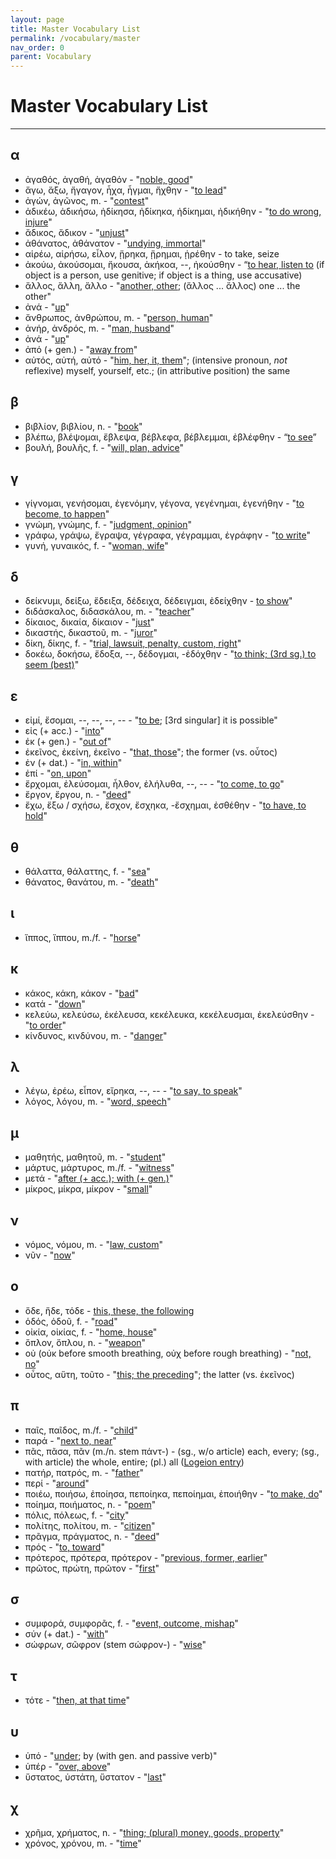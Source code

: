 ```yaml
---
layout: page
title: Master Vocabulary List
permalink: /vocabulary/master
nav_order: 0
parent: Vocabulary
---
```


# Master Vocabulary List

***

## α

* ἀγαθός, ἀγαθή, ἀγαθόν - "[noble, good](https://logeion.uchicago.edu/ἀγαθός)"
* ἄγω, ἄξω, ἤγαγον, ἦχα, ἦγμαι, ἤχθην - "[to lead](https://logeion.uchicago.edu/ἄγω)"
* ἀγών, ἀγῶνος, m. - "[contest](https://logeion.uchicago.edu/ἀγών)"
* ἀδικέω, ἀδικήσω, ἠδίκησα, ἠδίκηκα, ἠδίκημαι, ἠδικήθην - "[to do wrong, injure](https://logeion.uchicago.edu/ἀδικέω)"
* ἄδικος, ἄδικον - "[unjust](https://logeion.uchicago.edu/ἄδικος)"
* ἀθάνατος, ἀθάνατον - "[undying, immortal](https://logeion.uchicago.edu/ἀθάνατος)"
* αἱρέω, αἱρήσω, εἷλον, ᾕρηκα, ᾕρημαι, ᾑρέθην - to take, seize
* ἀκούω, ἀκούσομαι, ἤκουσα, ἀκήκοα, --, ἠκούσθην - “[to hear, listen to](https://logeion.uchicago.edu/ἀκούω) (if object is a person, use genitive; if object is a thing, use accusative)
* ἄλλος, ἄλλη, ἄλλο - "[another, other](https://logeion.uchicago.edu/ἄλλος); (ἄλλος ... ἄλλος) one ... the other"
* ἀνά - "[up](https://logeion.uchicago.edu/ἀνά)"
* ἄνθρωπος, ἀνθρώπου, m. - "[person, human](https://logeion.uchicago.edu/ἄνθρωπος)"
* ἀνήρ, ἀνδρός, m. - "[man, husband](https://logeion.uchicago.edu/ἀνήρ)"
* ἀνά - "[up](https://logeion.uchicago.edu/ἀνά)"
* ἀπό (+ gen.) - "[away from](https://logeion.uchicago.edu/ἀπό)"
* αὐτός, αὐτή, αὐτό - "[him, her, it, them](https://logeion.uchicago.edu/αὐτός)"; (intensive pronoun, *not* reflexive) myself, yourself, etc.; (in attributive position) the same

## β

* βιβλίον, βιβλίου, n. - "[book](https://logeion.uchicago.edu/βιβλίον)"
* βλέπω, βλέψομαι, ἔβλεψα, βέβλεφα, βέβλεμμαι, ἐβλέφθην - “[to see](https://logeion.uchicago.edu/βλέπω)”
* βουλή, βουλῆς, f. - "[will, plan, advice](https://logeion.uchicago.edu/βουλή)"

## γ

* γίγνομαι, γενήσομαι, ἐγενόμην, γέγονα, γεγένημαι, ἐγενήθην - "[to become, to happen](https://logeion.uchicago.edu/γίγνομαι)"
* γνώμη, γνώμης, f. - "[judgment, opinion](https://logeion.uchicago.edu/γνώμη)"
* γράφω, γράψω, ἔγραψα, γέγραφα, γέγραμμαι, ἐγράφην - "[to write](https://logeion.uchicago.edu/γράφω)"
* γυνή, γυναικός, f. - "[woman, wife](https://logeion.uchicago.edu/γυνή)"

## δ

* δείκνυμι, δείξω, ἔδειξα, δέδειχα, δέδειγμαι, ἐδείχθην - [to show](https://logeion.uchicago.edu/δείκνυμι)"
* διδάσκαλος, διδασκάλου, m. - "[teacher](https://logeion.uchicago.edu/διδάσκαλος)"
* δίκαιος, δικαία, δίκαιον - "[just](https://logeion.uchicago.edu/δίκαιος)"
* δικαστής, δικαστοῦ, m. - "[juror](https://logeion.uchicago.edu/δικαστής)"
* δίκη, δίκης, f. - "[trial, lawsuit, penalty, custom, right](https://logeion.uchicago.edu/δίκη)"
* δοκέω, δοκήσω, ἔδοξα, --, δέδογμαι, -ἐδόχθην - "[to think; (3rd sg.) to seem (best)](https://logeion.uchicago.edu/δοκέω)"

## ε

* εἰμί, ἔσομαι, --, --, --, -- - "[to be](https://logeion.uchicago.edu/εἰμί); [3rd singular] it is possible"
* εἰς (+ acc.) - "[into](https://logeion.uchicago.edu/εἰς)"
* ἐκ (+ gen.) - "[out of](https://logeion.uchicago.edu/ἐκ)"
* ἐκεῖνος, ἐκείνη, ἐκεῖνο - "[that, those](https://logeion.uchicago.edu/ἐκεῖνος)"; the former (vs. οὗτος)
* ἐν (+ dat.) - "[in, within](https://logeion.uchicago.edu/ἐν)"
* ἐπί - "[on, upon](https://logeion.uchicago.edu/ἐπί)"
* ἔρχομαι, ἐλεύσομαι, ἦλθον, ἐλήλυθα, --, -- - "[to come, to go](https://logeion.uchicago.edu/ἔρχομαι)"
* ἔργον, ἔργου, n. - "[deed](https://logeion.uchicago.edu/ἔργον)"
* ἔχω, ἕξω / σχήσω, ἔσχον, ἔσχηκα, -ἔσχημαι, ἐσθέθην - "[to have, to hold](https://logeion.uchicago.edu/ἔχω)"

## θ

* θάλαττα, θάλαττης, f. - "[sea](https://logeion.uchicago.edu/θάλασσα)"
* θάνατος, θανάτου, m. - "[death](https://logeion.uchicago.edu/θάνατος)"

## ι

* ἵππος, ἵππου, m./f. - "[horse](https://logeion.uchicago.edu/ἵππος)"

## κ

* κάκος, κάκη, κάκον - "[bad](https://logeion.uchicago.edu/κάκος)"
* κατά - "[down](https://logeion.uchicago.edu/κατά)"
* κελεύω, κελεύσω, ἐκέλευσα, κεκέλευκα, κεκέλευσμαι, ἐκελεύσθην - "[to order](https://logeion.uchicago.edu/κελεύω)"
* κίνδυνος, κινδύνου, m. - "[danger](https://logeion.uchicago.edu/κίνδυνος)"

## λ

* λέγω, ἐρέω, εἶπον, εἴρηκα, --, -- - "[to say, to speak](https://logeion.uchicago.edu/λέγω)"
* λόγος, λόγου, m. - "[word, speech](https://logeion.uchicago.edu/λόγος)"

## μ

* μαθητής, μαθητοῦ, m. - "[student](https://logeion.uchicago.edu/μαθητής)"
* μάρτυς, μάρτυρος, m./f. - "[witness](https://logeion.uchicago.edu/μάρτυς)"
* μετά - "[after (+ acc.); with (+ gen.)](https://logeion.uchicago.edu/μετά)"
* μίκρος, μίκρα, μίκρον - "[small](https://logeion.uchicago.edu/μίκρος)"

## ν

* νόμος, νόμου, m. - "[law, custom](https://logeion.uchicago.edu/νόμος)"
* νῦν - "[now](https://logeion.uchicago.edu/νῦν)"

## o

* ὅδε, ἥδε, τόδε - [this, these, the following](https://logeion.uchicago.edu/ὅδε)
* ὁδός, ὁδοῦ, f. - "[road](https://logeion.uchicago.edu/ὁδός)"
* οἰκία, οἰκίας, f. - "[home, house](https://logeion.uchicago.edu/οἰκία)"
* ὅπλον, ὅπλου, n. - "[weapon](https://logeion.uchicago.edu/ὅπλον)"
* οὐ (οὐκ before smooth breathing, οὐχ before rough breathing) - "[not, no](https://logeion.uchicago.edu/οὐ)"
* οὗτος, αὕτη, τοῦτο - "[this; the preceding](https://logeion.uchicago.edu/οὗτος)"; the latter (vs. ἐκεῖνος)

## π

* παῖς, παῖδος, m./f. - "[child](https://logeion.uchicago.edu/παῖς)"
* παρά - "[next to, near](https://logeion.uchicago.edu/παρά)"
* πᾶς, πᾶσα, πᾶν (m./n. stem πάντ-) - (sg., w/o article) each, every; (sg., with article) the whole, entire; (pl.) all ([Logeion entry](https://logeion.uchicago.edu/πᾶς))
* πατήρ, πατρός, m. - "[father](https://logeion.uchicago.edu/πατήρ)"
* περί - "[around](https://logeion.uchicago.edu/περί)"
* ποιέω, ποιήσω, ἐποίησα, πεποίηκα, πεποίημαι, ἐποιήθην - "[to make, do](https://logeion.uchicago.edu/ποιέω)"
* ποίημα, ποιήματος, n. - "[poem](https://logeion.uchicago.edu/ποίημα)"
* πόλις, πόλεως, f. - "[city](https://logeion.uchicago.edu/πόλις)"
* πολίτης, πολίτου, m. - "[citizen](https://logeion.uchicago.edu/πολίτης)"
* πρᾶγμα, πράγματος, n. - "[deed](https://logeion.uchicago.edu/πρᾶγμα)"
* πρός - "[to, toward](https://logeion.uchicago.edu/πρός)"
* πρότερος, πρότερα, πρότερον - "[previous, former, earlier](https://logeion.uchicago.edu/πρότερος)"
* πρῶτος, πρώτη, πρῶτον - "[first](https://logeion.uchicago.edu/πρῶτος)"

## σ

* συμφορά, συμφορᾶς, f. - "[event, outcome, mishap](https://logeion.uchicago.edu/συμφορά)"
* σύν (+ dat.) - "[with](https://logeion.uchicago.edu/σύν)"
* σώφρων, σῶφρον (stem σώφρον-) - "[wise](https://logeion.uchicago.edu/σώφρων)"

## τ

* τότε - "[then, at that time](https://logeion.uchicago.edu/τότε)"

## υ

* ὑπό - "[under](https://logeion.uchicago.edu/ὑπό); by (with gen. and passive verb)"
* ὑπέρ - "[over, above](https://logeion.uchicago.edu/ὑπέρ)"
* ὕστατος, ὑστάτη, ὕστατον - "[last](https://logeion.uchicago.edu/ὕστατος)"

## χ

* χρῆμα, χρήματος, n. - "[thing; (plural) money, goods, property](https://logeion.uchicago.edu/χρῆμα)"
* χρόνος, χρόνου, m. - "[time](https://logeion.uchicago.edu/χρόνος)"
